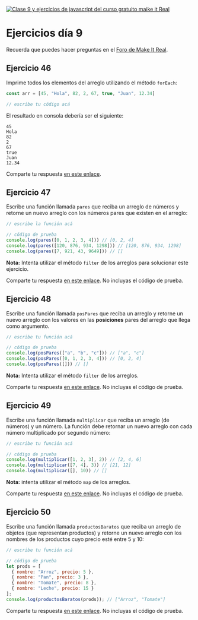 [![Clase 9 y ejercicios de javascript del curso gratuito maike it Real](http://img.youtube.com/vi/H9nUzDo_Now/2.jpg)](http://www.youtube.com/watch?v=H9nUzDo_Now "Introducción a JavaScript - Día 1")


# Ejercicios día 9

Recuerda que puedes hacer preguntas en el [Foro de Make It Real](https://foro.makeitreal.camp/c/curso-javascript-sept-2020/6).

## Ejercicio 46

Imprime todos los elementos del arreglo utilizando el método `forEach`:

```javascript
const arr = [45, "Hola", 82, 2, 67, true, "Juan", 12.34]

// escribe tu código acá
```

El resultado en consola debería ser el siguiente:

```shell
45
Hola
82
2
67
true
Juan
12.34
```

Comparte tu respuesta [en este enlace](https://foro.makeitreal.camp/t/respuestas-ejercicio-46/545).

## Ejercicio 47

Escribe una función llamada `pares` que reciba un arreglo de números y retorne un nuevo arreglo con los números pares que existen en el arreglo:

```javascript
// escribe la función acá

// código de prueba
console.log(pares([0, 1, 2, 3, 4])) // [0, 2, 4]
console.log(pares([120, 876, 934, 1298])) // [120, 876, 934, 1298]
console.log(pares([7, 921, 43, 9649])) // []
```

**Nota:** Intenta utilizar el método `filter` de los arreglos para solucionar este ejercicio.

Comparte tu respuesta [en este enlace](https://foro.makeitreal.camp/t/respuestas-ejercicio-47/546). No incluyas el código de prueba.

## Ejercicio 48

Escribe una función llamada `posPares` que reciba un arreglo y retorne un nuevo arreglo con los valores en las **posiciones** pares del arreglo que llega como argumento.

```javascript
// escribe tu función acá

// código de prueba
console.log(posPares(["a", "b", "c"])) // ["a", "c"]
console.log(posPares([0, 1, 2, 3, 4])) // [0, 2, 4]
console.log(posPares([])) // []
```

**Nota:** Intenta utilizar el método `filter` de los arreglos.

Comparte tu respuesta [en este enlace](https://foro.makeitreal.camp/t/respuestas-ejercicio-48/547). No incluyas el código de prueba.

## Ejercicio 49

Escribe una función llamada `multiplicar` que reciba un arreglo (de números) y un número. La función debe retornar un nuevo arreglo con cada número multiplicado por segundo número:

```javascript
// escribe tu función acá

// código de prueba
console.log(multiplicar([1, 2, 3], 2)) // [2, 4, 6]
console.log(multiplicar([7, 4], 3)) // [21, 12]
console.log(multiplicar([], 10)) // []
```

**Nota:** intenta utilizar el método `map` de los arreglos.

Comparte tu respuesta [en este enlace](https://foro.makeitreal.camp/t/respuestas-ejercicio-49/548). No incluyas el código de prueba.

## Ejercicio 50

Escribe una función llamada `productosBaratos` que reciba un arreglo de objetos (que representan productos) y retorne un nuevo arreglo con los nombres de los productos cuyo precio esté entre 5 y 10:

```javascript
// escribe tu función acá

// código de prueba
let prods = [
  { nombre: "Arroz", precio: 5 },
  { nombre: "Pan", precio: 3 },
  { nombre: "Tomate", precio: 8 },
  { nombre: "Leche", precio: 15 }
];
console.log(productosBaratos(prods)); // ["Arroz", "Tomate"]
```

Comparte tu respuesta [en este enlace](https://foro.makeitreal.camp/t/respuestas-ejercicio-50/549). No incluyas el código de prueba.
